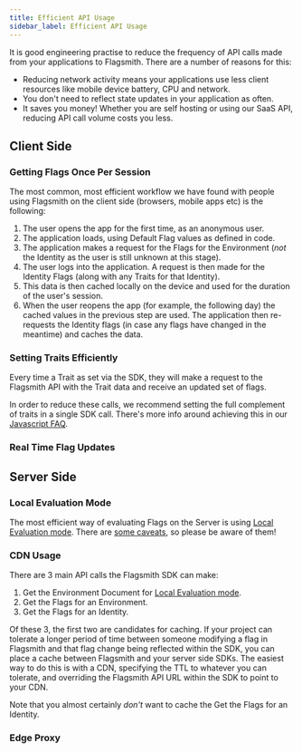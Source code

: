 ```yaml
---
title: Efficient API Usage
sidebar_label: Efficient API Usage
---
```


It is good engineering practise to reduce the frequency of API calls made from your applications to Flagsmith. There are
a number of reasons for this:

- Reducing network activity means your applications use less client resources like mobile device battery, CPU and
  network.
- You don't need to reflect state updates in your application as often.
- It saves you money! Whether you are self hosting or using our SaaS API, reducing API call volume costs you less.

## Client Side

### Getting Flags Once Per Session

The most common, most efficient workflow we have found with people using Flagsmith on the client side (browsers, mobile
apps etc) is the following:

1. The user opens the app for the first time, as an anonymous user.
2. The application loads, using Default Flag values as defined in code.
3. The application makes a request for the Flags for the Environment (_not_ the Identity as the user is still unknown at
   this stage).
4. The user logs into the application. A request is then made for the Identity Flags (along with any Traits for that
   Identity).
5. This data is then cached locally on the device and used for the duration of the user's session.
6. When the user reopens the app (for example, the following day) the cached values in the previous step are used. The
   application then re-requests the Identity flags (in case any flags have changed in the meantime) and caches the data.

### Setting Traits Efficiently

Every time a Trait as set via the SDK, they will make a request to the Flagsmith API with the Trait data and receive an
updated set of flags.

In order to reduce these calls, we recommend setting the full complement of traits in a single SDK call. There's more
info around achieving this in our [Javascript FAQ](/clients/javascript/#faqs).

### Real Time Flag Updates

## Server Side

### Local Evaluation Mode

The most efficient way of evaluating Flags on the Server is using
[Local Evaluation mode](/clients/overview#local-evaluation). There are
[some caveats](/clients/overview#local-evaluation-2), so please be aware of them!

### CDN Usage

There are 3 main API calls the Flagsmith SDK can make:

1. Get the Environment Document for [Local Evaluation mode](/clients/overview#local-evaluation).
2. Get the Flags for an Environment.
3. Get the Flags for an Identity.

Of these 3, the first two are candidates for caching. If your project can tolerate a longer period of time between
someone modifying a flag in Flagsmith and that flag change being reflected within the SDK, you can place a cache between
Flagsmith and your server side SDKs. The easiest way to do this is with a CDN, specifying the TTL to whatever you can
tolerate, and overriding the Flagsmith API URL within the SDK to point to your CDN.

Note that you almost certainly _don't_ want to cache the Get the Flags for an Identity.

### Edge Proxy
